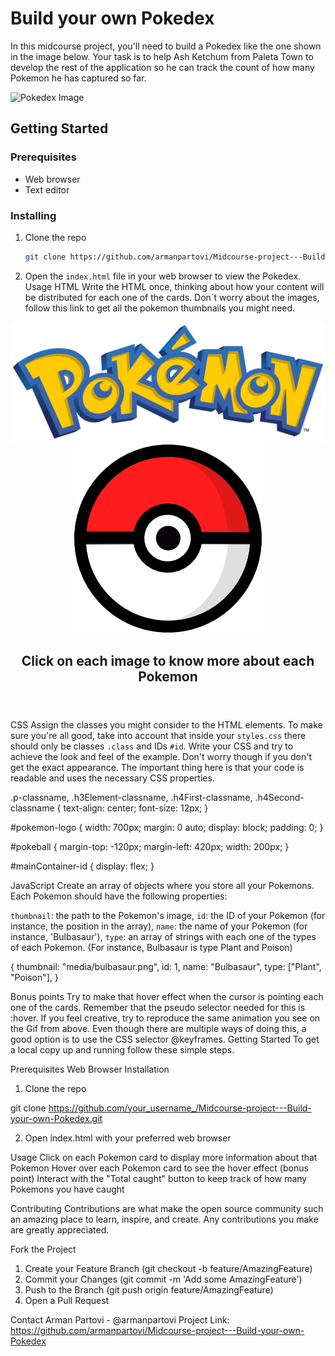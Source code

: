 # Build your own Pokedex

In this midcourse project, you'll need to build a Pokedex like the one shown in the image below. Your task is to help Ash Ketchum from Paleta Town to develop the rest of the application so he can track the count of how many Pokemon he has captured so far.

![Pokedex Image](./media/pokedex.gif)

## Getting Started

### Prerequisites

- Web browser
- Text editor

### Installing

1. Clone the repo

   ```sh
   git clone https://github.com/armanpartovi/Midcourse-project---Build-your-own-Pokedex.git

   ```

2. Open the `index.html` file in your web browser to view the Pokedex.
   Usage
   HTML
   Write the HTML once, thinking about how your content will be distributed for each one of the cards. Don´t worry about the images, follow this link to get all the pokemon thumbnails you might need.

<!DOCTYPE html>
<html lang="en">
  <head>
    <meta charset="UTF-8" />
    <meta http-equiv="X-UA-Compatible" content="IE=edge" />
    <meta name="viewport" content="width=device-width, initial-scale=1.0" />
    <link rel="stylesheet" href="styles.css" />
    <title>Build your own Pokedex</title>
  </head>
  <body class="color-change-5x">
    <header>
      <img id="pokemon-logo" src="media/pokemon_logo.png" alt="pokemon_logo" />
      <img id="pokeball" src="media/pokeball.PNG" alt="pokeball" />
      <h2>Click on each image to know more about each Pokemon</h2>
    </header>
    <div id="mainContainer-id">
      <!-- Pokemon cards go here -->
    </div>
    <script src="main.js"></script>
  </body>
</html>

CSS
Assign the classes you might consider to the HTML elements. To make sure you're all good, take into account that inside your `styles.css` there should only be classes `.class` and IDs `#id`. Write your CSS and try to achieve the look and feel of the example. Don't worry though if you don't get the exact appearance. The important thing here is that your code is readable and uses the necessary CSS properties.

.p-classname,
.h3Element-classname,
.h4First-classname,
.h4Second-classname {
text-align: center;
font-size: 12px;
}

#pokemon-logo {
width: 700px;
margin: 0 auto;
display: block;
padding: 0;
}

#pokeball {
margin-top: -120px;
margin-left: 420px;
width: 200px;
}

#mainContainer-id {
display: flex;
}

JavaScript
Create an array of objects where you store all your Pokemons. Each Pokemon should have the following properties:

`thumbnail`: the path to the Pokemon's image,
`id`: the ID of your Pokemon (for instance, the position in the array),
`name`: the name of your Pokemon (for instance, 'Bulbasaur'),
`type`: an array of strings with each one of the types of each Pokemon. (For instance, Bulbasaur is type Plant and Poison)

{
thumbnail: "media/bulbasaur.png",
id: 1,
name: "Bulbasaur",
type: ["Plant", "Poison"],
}

Bonus points
Try to make that hover effect when the cursor is pointing each one of the cards. Remember that the pseudo selector needed for this is :hover.
If you feel creative, try to reproduce the same animation you see on the Gif from above. Even though there are multiple ways of doing this, a good option is to use the CSS selector @keyframes.
Getting Started
To get a local copy up and running follow these simple steps.

Prerequisites
Web Browser
Installation

1. Clone the repo

git clone https://github.com/your_username_/Midcourse-project---Build-your-own-Pokedex.git

2. Open index.html with your preferred web browser

Usage
Click on each Pokemon card to display more information about that Pokemon
Hover over each Pokemon card to see the hover effect (bonus point)
Interact with the "Total caught" button to keep track of how many Pokemons you have caught

Contributing
Contributions are what make the open source community such an amazing place to learn, inspire, and create. Any contributions you make are greatly appreciated.

Fork the Project

1. Create your Feature Branch (git checkout -b feature/AmazingFeature)
2. Commit your Changes (git commit -m 'Add some AmazingFeature')
3. Push to the Branch (git push origin feature/AmazingFeature)
4. Open a Pull Request

Contact
Arman Partovi - @armanpartovi
Project Link: https://github.com/armanpartovi/Midcourse-project---Build-your-own-Pokedex
